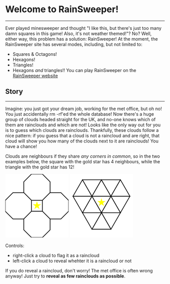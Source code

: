 # Welcome to RainSweeper!
---
Ever played minesweeper and thought "I like this, but there's just too many damn squares in this game! Also, it's not weather themed!"? No? Well, either way, this problem has a solution: RainSweeper!
At the moment, the RainSweeper site has several modes, including, but not limited to:
- Squares & Octagons!
- Hexagons!
- Triangles!
- Hexagons *and* triangles!!
You can play RainSweeper on the [RainSweeper website](#)


## Story
---
Imagine: you just got your dream job, working for the met office, but oh no! You just accidentally rm -rf'ed the whole database! Now there's a huge group of clouds headed straight for the UK, and no-one knows which of them are rainclouds and which are not!
Looks like the only way out for you is to guess which clouds are rainclouds. Thankfully, these clouds follow a nice pattern: if you guess that a cloud is not a raincloud and are right, that cloud will show you how many of the clouds next to it are rainclouds! You have a chance!

Clouds are neighbours if they share *any corners in common*, so in the two examples below, the square with the gold star has 4 neighbours, while the triangle with the gold star has 12!

![Square & 4 octagons](/assets/SqOctExample.svg)		![Triangles](/assets/TriangleExample.svg)


Controls:
- right-click a cloud to flag it as a raincloud
- left-click a cloud to reveal whehter it is a raincloud or not

If you do reveal a raincloud, don't worry! The met office is often wrong anyway! Just try to **reveal as few rainclouds as possible**.
